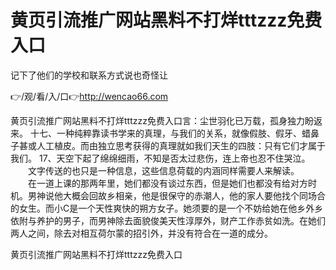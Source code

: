 # 黄页引流推广网站黑料不打烊tttzzz免费入口
记下了他们的学校和联系方式说也奇怪让

👉/观/看/入/口👉http://wencao66.com

黄页引流推广网站黑料不打烊tttzzz免费入口言：尘世羽化已万载，孤身独力盼返来。
	十七、一种纯粹靠读书学来的真理，与我们的关系，就像假肢、假牙、蜡鼻子甚或人工植皮。而由独立思考获得的真理就如我们天生的四肢：只有它们才属于我们。
	17、天空下起了绵绵细雨，不知是否太过悲伤，连上帝也忍不住哭泣。
　　文字传送的也只是一种信息，这些信息荷载的内涵同样需要人来解读。
　　在一道上课的那两年里，她们都没有谈过东西，但是她们也都没有给对方时机。男神说他大概会回故乡相亲，他是很保守的赤潮人，他的家人要他找个同场合的女生。而小C是一个天性爽快的朔方女子。她须要的是一个不妨给她在他乡外乡依附与养护的男子，而男神除去面貌俊美天性淳厚外，财产工作赤贫如洗。在她们两人之间，除去对相互荷尔蒙的招引外，并没有符合在一道的成分。

黄页引流推广网站黑料不打烊tttzzz免费入口

